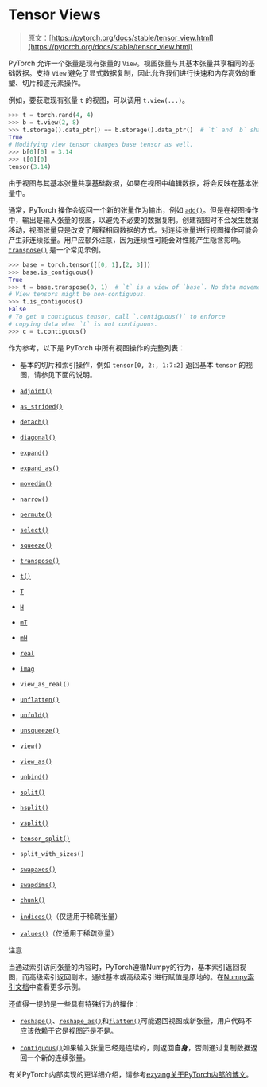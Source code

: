 # Tensor Views

> 原文：[https://pytorch.org/docs/stable/tensor_view.html](https://pytorch.org/docs/stable/tensor_view.html)

PyTorch 允许一个张量是现有张量的 `View`。视图张量与其基本张量共享相同的基础数据。支持 `View` 避免了显式数据复制，因此允许我们进行快速和内存高效的重塑、切片和逐元素操作。

例如，要获取现有张量 `t` 的视图，可以调用 `t.view(...)`。

```py
>>> t = torch.rand(4, 4)
>>> b = t.view(2, 8)
>>> t.storage().data_ptr() == b.storage().data_ptr()  # `t` and `b` share the same underlying data.
True
# Modifying view tensor changes base tensor as well.
>>> b[0][0] = 3.14
>>> t[0][0]
tensor(3.14) 
```

由于视图与其基本张量共享基础数据，如果在视图中编辑数据，将会反映在基本张量中。

通常，PyTorch 操作会返回一个新的张量作为输出，例如 [`add()`](generated/torch.Tensor.add.html#torch.Tensor.add "torch.Tensor.add")。但是在视图操作中，输出是输入张量的视图，以避免不必要的数据复制。创建视图时不会发生数据移动，视图张量只是改变了解释相同数据的方式。对连续张量进行视图操作可能会产生非连续张量。用户应额外注意，因为连续性可能会对性能产生隐含影响。[`transpose()`](generated/torch.Tensor.transpose.html#torch.Tensor.transpose "torch.Tensor.transpose") 是一个常见示例。

```py
>>> base = torch.tensor([[0, 1],[2, 3]])
>>> base.is_contiguous()
True
>>> t = base.transpose(0, 1)  # `t` is a view of `base`. No data movement happened here.
# View tensors might be non-contiguous.
>>> t.is_contiguous()
False
# To get a contiguous tensor, call `.contiguous()` to enforce
# copying data when `t` is not contiguous.
>>> c = t.contiguous() 
```

作为参考，以下是 PyTorch 中所有视图操作的完整列表：

+   基本的切片和索引操作，例如 `tensor[0, 2:, 1:7:2]` 返回基本 `tensor` 的视图，请参见下面的说明。

+   [`adjoint()`](generated/torch.Tensor.adjoint.html#torch.Tensor.adjoint "torch.Tensor.adjoint")

+   [`as_strided()`](generated/torch.Tensor.as_strided.html#torch.Tensor.as_strided "torch.Tensor.as_strided")

+   [`detach()`](generated/torch.Tensor.detach.html#torch.Tensor.detach "torch.Tensor.detach")

+   [`diagonal()`](generated/torch.Tensor.diagonal.html#torch.Tensor.diagonal "torch.Tensor.diagonal")

+   [`expand()`](generated/torch.Tensor.expand.html#torch.Tensor.expand "torch.Tensor.expand")

+   [`expand_as()`](generated/torch.Tensor.expand_as.html#torch.Tensor.expand_as "torch.Tensor.expand_as")

+   [`movedim()`](generated/torch.Tensor.movedim.html#torch.Tensor.movedim "torch.Tensor.movedim")

+   [`narrow()`](generated/torch.Tensor.narrow.html#torch.Tensor.narrow "torch.Tensor.narrow")

+   [`permute()`](generated/torch.Tensor.permute.html#torch.Tensor.permute "torch.Tensor.permute")

+   [`select()`](generated/torch.Tensor.select.html#torch.Tensor.select "torch.Tensor.select")

+   [`squeeze()`](generated/torch.Tensor.squeeze.html#torch.Tensor.squeeze "torch.Tensor.squeeze")

+   [`transpose()`](generated/torch.Tensor.transpose.html#torch.Tensor.transpose "torch.Tensor.transpose")

+   [`t()`](generated/torch.Tensor.t.html#torch.Tensor.t "torch.Tensor.t")

+   [`T`](tensors.html#torch.Tensor.T "torch.Tensor.T")

+   [`H`](tensors.html#torch.Tensor.H "torch.Tensor.H")

+   [`mT`](tensors.html#torch.Tensor.mT "torch.Tensor.mT")

+   [`mH`](tensors.html#torch.Tensor.mH "torch.Tensor.mH")

+   [`real`](generated/torch.Tensor.real.html#torch.Tensor.real "torch.Tensor.real")

+   [`imag`](generated/torch.Tensor.imag.html#torch.Tensor.imag "torch.Tensor.imag")

+   `view_as_real()`

+   [`unflatten()`](generated/torch.Tensor.unflatten.html#torch.Tensor.unflatten "torch.Tensor.unflatten")

+   [`unfold()`](generated/torch.Tensor.unfold.html#torch.Tensor.unfold "torch.Tensor.unfold")

+   [`unsqueeze()`](generated/torch.Tensor.unsqueeze.html#torch.Tensor.unsqueeze "torch.Tensor.unsqueeze")

+   [`view()`](generated/torch.Tensor.view.html#torch.Tensor.view "torch.Tensor.view")

+   [`view_as()`](generated/torch.Tensor.view_as.html#torch.Tensor.view_as "torch.Tensor.view_as")

+   [`unbind()`](generated/torch.Tensor.unbind.html#torch.Tensor.unbind "torch.Tensor.unbind")

+   [`split()`](generated/torch.Tensor.split.html#torch.Tensor.split "torch.Tensor.split")

+   [`hsplit()`](generated/torch.Tensor.hsplit.html#torch.Tensor.hsplit "torch.Tensor.hsplit")

+   [`vsplit()`](generated/torch.Tensor.vsplit.html#torch.Tensor.vsplit "torch.Tensor.vsplit")

+   [`tensor_split()`](generated/torch.Tensor.tensor_split.html#torch.Tensor.tensor_split "torch.Tensor.tensor_split")

+   `split_with_sizes()`

+   [`swapaxes()`](generated/torch.Tensor.swapaxes.html#torch.Tensor.swapaxes "torch.Tensor.swapaxes")

+   [`swapdims()`](generated/torch.Tensor.swapdims.html#torch.Tensor.swapdims "torch.Tensor.swapdims")

+   [`chunk()`](generated/torch.Tensor.chunk.html#torch.Tensor.chunk "torch.Tensor.chunk")

+   [`indices()`](generated/torch.Tensor.indices.html#torch.Tensor.indices "torch.Tensor.indices")（仅适用于稀疏张量）

+   [`values()`](generated/torch.Tensor.values.html#torch.Tensor.values "torch.Tensor.values")（仅适用于稀疏张量）

注意

当通过索引访问张量的内容时，PyTorch遵循Numpy的行为，基本索引返回视图，而高级索引返回副本。通过基本或高级索引进行赋值是原地的。在[Numpy索引文档](https://docs.scipy.org/doc/numpy/reference/arrays.indexing.html)中查看更多示例。

还值得一提的是一些具有特殊行为的操作：

+   [`reshape()`](generated/torch.Tensor.reshape.html#torch.Tensor.reshape "torch.Tensor.reshape")、[`reshape_as()`](generated/torch.Tensor.reshape_as.html#torch.Tensor.reshape_as "torch.Tensor.reshape_as")和[`flatten()`](generated/torch.Tensor.flatten.html#torch.Tensor.flatten "torch.Tensor.flatten")可能返回视图或新张量，用户代码不应该依赖于它是视图还是不是。

+   [`contiguous()`](generated/torch.Tensor.contiguous.html#torch.Tensor.contiguous "torch.Tensor.contiguous")如果输入张量已经是连续的，则返回**自身**，否则通过复制数据返回一个新的连续张量。

有关PyTorch内部实现的更详细介绍，请参考[ezyang关于PyTorch内部的博文](http://blog.ezyang.com/2019/05/pytorch-internals/)。
